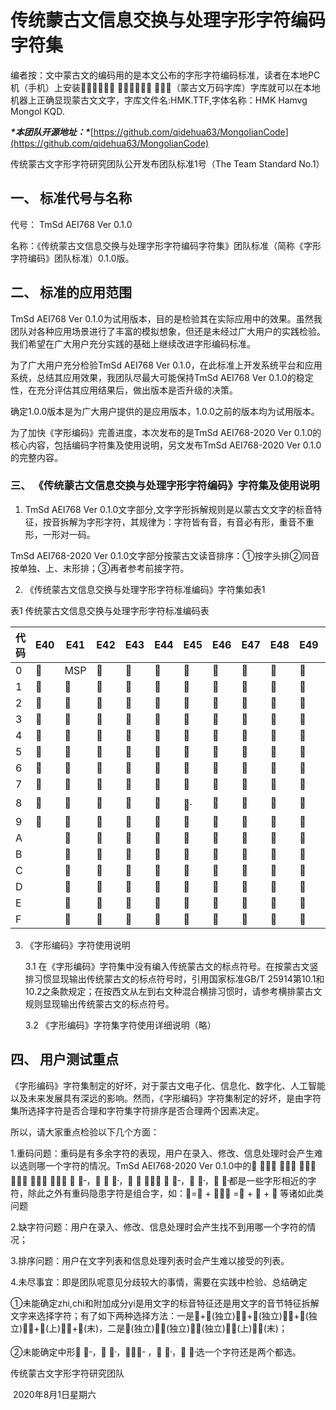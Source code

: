  

# 传统蒙古文信息交换与处理字形字符编码字符集

 

  编者按：文中蒙古文的编码用的是本文公布的字形字符编码标准，读者在本地PC机（手机）上安装  （蒙古文万码字库）字库就可以在本地机器上正确显现蒙古文文字，字库文件名:HMK.TTF,字体名称：HMK Hamvg Mongol KQD.

  ***\*本团队开源地址：\****[https://github.com/qidehua63/MongolianCode](https://github.com/qidehua63/MongolianCode)

 

传统蒙古文字形字符研究团队公开发布团队标准1号（The Team Standard No.1）

 

## 一、 标准代号与名称

代号： TmSd AEI768 Ver 0.1.0

名称：《传统蒙古文信息交换与处理字形字符编码字符集》团队标准（简称《字形字符编码》团队标准）0.1.0版。



## 二、 标准的应用范围

TmSd AEI768 Ver 0.1.0为试用版本，目的是检验其在实际应用中的效果。虽然我团队对各种应用场景进行了丰富的模拟想象，但还是未经过广大用户的实践检验。我们希望在广大用户充分实践的基础上继续改进字形编码标准。

为了广大用户充分检验TmSd AEI768 Ver 0.1.0，在此标准上开发系统平台和应用系统，总结其应用效果，我团队尽最大可能保持TmSd AEI768 Ver 0.1.0的稳定性，在充分评估其应用结果后，做出版本是否升级的决策。

确定1.0.0版本是为广大用户提供的是应用版本，1.0.0之前的版本均为试用版本。

为了加快《字形编码》完善进度，本次发布的是TmSd AEI768-2020 Ver 0.1.0的核心内容，包括编码字符集及使用说明，另文发布TmSd AEI768-2020 Ver 0.1.0的完整内容。



### 三、 《传统蒙古文信息交换与处理字形字符编码》字符集及使用说明

1. TmSd AEI768 Ver 0.1.0文字部分,文字字形拆解规则是以蒙古文文字的标音特征，按音拆解为字形字符，其规律为：字符皆有音，有音必有形，重音不重形，一形对一码。

TmSd AEI768-2020 Ver 0.1.0文字部分按蒙古文读音排序：①按字头排②同音按单独、上、末形排；③再者参考前接字符。

2. 《传统蒙古文信息交换与处理字形字符标准编码》字符集如表1


表1 传统蒙古文信息交换与处理字形字符标准编码表

| 代码 | E40  | E41  | E42  | E43  | E44  | E45  | E46  | E47  | E48  | E49  | E4A  |
| ---- | ---- | ---- | ---- | ---- | ---- | ---- | ---- | ---- | ---- | ---- | ---- |
| 0    |     | MSP  |     |     |     |     |     |     |     |     |     |
| 1    |     |     |     |     |     |     |     |     |     |     |     |
| 2    |     |     |     |     |     |     |     |     |     |     |     |
| 3    |     |     |     |     |     |     |     |     |     |     |     |
| 4    |     |     |     |     |     |     |     |     |     |     |     |
| 5    |     |     |     |     |     |     |     |     |     |     |     |
| 6    |     |     |     |     |     |     |     |     |     |     |     |
| 7    |     |     |     |     |     |     |     |     |     |     |     |
| 8    |     |     |     |     |     | ᠊   |     |     |     |     |      |
| 9    |     |     |     |     |     |     |     |     |     |     |      |
| A    |      |     |     |     |     |     |     |     |     |     |      |
| B    |      |     |     |     |     |     |     |     |     |     |      |
| C    |      |     |     |     |     |     |     |     |     |     |      |
| D    |      |     |     |     |     |     |     |     |     |     |      |
| E    |      |     |     |     |     |     |     |     |     |     |      |
| F    |      |     |     |     |     |     |     |     |     |     |      |

 

 

3. 《字形编码》字符使用说明

   3.1 在《字形编码》字符集中没有编入传统蒙古文的标点符号。在按蒙古文竖排习惯显现输出传统蒙古文的标点符号时，引用国家标准GB/T 25914第10.1和10.2之条款规定；在按西文从左到右文种混合横排习惯时，请参考横排蒙古文规则显现输出传统蒙古文的标点符号。

   3.2 《字形编码》字符集字符使用详细说明（略）

## 四、 用户测试重点

《字形编码》字符集制定的好坏，对于蒙古文电子化、信息化、数字化、人工智能以及未来发展具有深远的影响。然而，《字形编码》字符集制定的好坏，是由字符集所选择字符是否合理和字符集字符排序是否合理两个因素决定。

所以，请大家重点检验以下几个方面：

1.重码问题：重码是有多余字符的表现，用户在录入、修改、信息处理时会产生难以选则哪一个字符的情况。TmSd  AEI768-2020 Ver 0.1.0中的 ， ， ， ， ， ，  ᠊᠊，  ᠊，  ，  ᠊᠊， ᠊， ᠊都是一些字形相近的字符，除此之外有重码隐患字符是组合字，如：= + ， = +  +  等诸如此类问题

2.缺字符问题：用户在录入、修改、信息处理时会产生找不到用哪一个字符的情况；

3.排序问题：用户在文字列表和信息处理列表时会产生难以接受的列表。

4.未尽事宜：即是团队呢意见分歧较大的事情，需要在实践中检验、总结确定

①未能确定zhi,chi和附加成分yi是用文字的标音特征还是用文字的音节特征拆解文字来选择字符；有了如下两种选择方法：一是+(独立)，+(独立)，+(独立)，+(上)，+(末)，二是(独立)，(独立)，(独立)，(上)，(末)；

②未能确定中形 ᠊᠊， ᠊，，᠊᠊ ， ᠊， ᠊选一个字符还是两个都选。 

 

传统蒙古文字形字符研究团队

​              2020年8月1日星期六  

